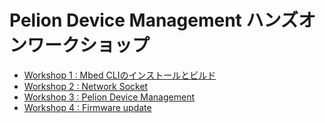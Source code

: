 # Pelion Device Management ハンズオンワークショップ

* [Workshop 1 : Mbed CLIのインストールとビルド](./ws1.md)
* [Workshop 2 : Network Socket](./ws2.md)
* [Workshop 3 : Pelion Device Management](./ws3.md)
* [Workshop 4 : Firmware update](./ws4.md)

